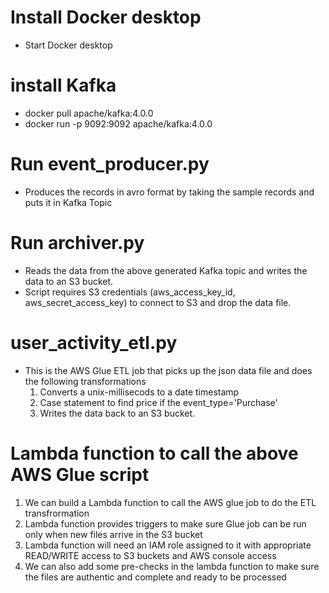 # Install Docker desktop

* Start Docker desktop

# install Kafka

* docker pull apache/kafka:4.0.0
* docker run -p 9092:9092 apache/kafka:4.0.0

# Run event_producer.py

* Produces the records in avro format by taking the sample records and puts it in Kafka Topic

# Run archiver.py

* Reads the data from the above generated Kafka topic and writes the data to an S3 bucket.
* Script requires S3 credentials (aws_access_key_id, aws_secret_access_key) to connect to S3 and drop the data file.

# user_activity_etl.py

* This is the AWS Glue ETL job that picks up the json data file and does the following transformations 
    1. Converts a unix-millisecods to a date timestamp
    2. Case statement to find price if the event_type='Purchase'
    3. Writes the data back to an S3 bucket.


# Lambda function to call the above AWS Glue script

1. We can build a Lambda function to call the AWS glue job to do the ETL transfrormation
2. Lambda function provides triggers to make sure Glue job can be run only when new files arrive in the S3 bucket
3. Lambda function will need an IAM role assigned to it with appropriate READ/WRITE access to S3 buckets and AWS console access
4. We can also add some pre-checks in the lambda function to make sure the files are authentic and complete and ready to be processed
